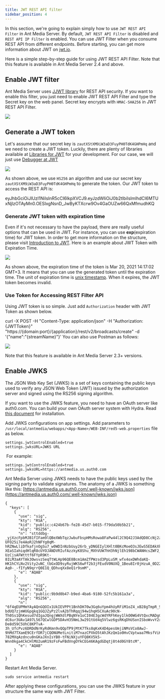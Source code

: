 ```yaml
---
title: JWT REST API filter
sidebar_position: 4
---
```


In this section, we're going to explain simply how to use ```JWT REST API Filter``` in Ant Media Server. By default, ```JWT REST API Filter``` is disabled and ```REST API IP Filter``` is enabled. You can use JWT Filter when you consume REST API from different endpoints. Before starting, you can get more information about JWT on [jwt.io](https://jwt.io/). 

Here is a simple step-by-step guide for using JWT REST API Filter. Note that this feature is available in Ant Media Server 2.4 and above.

## Enable JWT filter

Ant Media Server uses [JJWT library](https://github.com/jwtk/jjwt) for REST API security. If you want to enable this filter, you just need to enable JWT REST API Filter and type the Secret key on the web panel. Secret key encrypts with ```HMAC-SHA256``` in JWT REST API Filter.

![](@site/static/img/jwt-filter-enable.png)

## Generate a JWT token

Let's assume that our secret key is ```zautXStXM9iW3aD3FuyPH0TdK4GHPmHq``` and we need to create a JWT token. Luckily, there are plenty of libraries available at [Libraries for JWT](https://jwt.io/#libraries-io) for your development. For our case, we will just use [Debugger at JWT](https://jwt.io/#debugger-io)

![](@site/static/img/generate_jwt_token.png)

As shown above, we use ```HS256``` an algorithm and use our secret key ```zautXStXM9iW3aD3FuyPH0TdK4GHPmHq``` to generate the token. Our JWT token to access the REST API is:

eyJhbGciOiJIUzI1NiIsInR5cCI6IkpXVCJ9.eyJzdWIiOiJ0b2tlbiIsImlhdCI6MTUxNjIzOTAyMn0.OESIxgNsnD_JwByKTXcrw9Ov4GaOUZw66QxMfmudhKQ
### Generate JWT token with expiration time

Even if it's not necessary to have the payload, there are really useful options that can be used in JWT. For instance, you can use **exp**(expiration time) for JWT token. In order to get more information on the structure, please visit [Introduction to JWT](https://jwt.io/introduction). Here is an example about JWT Token with Expiration Time.

![](@site/static/img/generate-jwt-expire-time.png)

As shown above, the expiration time of the token is Mar 20, 2021 14:17:02 GMT+3. It means that you can use the generated token until the expiration time. The unit of expiration time is [unix timestamp](https://www.unixtimestamp.com/). When it expires, the JWT token becomes invalid.

### Use Token for Accessing REST Filter API

Using JWT token is so simple. Just add ```Authorization``` header with JWT Token as shown below.

curl -X POST -H "Content-Type: application/json" -H "Authorization: {JWTToken}" "https://{domain:port}/{application}/rest/v2/broadcasts/create" -d '{"name":"{streamName}"}'
You can also use Postman as follows:

![](@site/static/img/use_jwt_token_with_postman.png)

Note that this feature is available in Ant Media Server 2.3+ versions.

## Enable JWKS

The JSON Web Key Set (JWKS) is a set of keys containing the public keys used to verify any JSON Web Token (JWT) issued by the authorization server and signed using the RS256 signing algorithm.

If you want to use the JWKS feature, you need to have an OAuth server like auth0.com. You can build your own OAuth server system with Hydra. Read  [this document](https://www.ory.sh/hydra/docs/install) for installation.

Add JWKS configurations on app settings. Add parameters to ```/usr/local/antmedia/webapps/<App-Name>/WEB-INF/red5-web.properties``` file as below.

```
settings.jwtControlEnabled=true
settings.jwksURL=JWKS URL
```
 For example:

```
settings.jwtControlEnabled=true
settings.jwksURL=https://antmedia.us.auth0.com
```
Ant Media Server using JWKS needs to have the public keys used by the signing party to validate signatures. The anatomy of a JWKS is something like this: [https://antmedia.us.auth0.com/.well-known/jwks.json](https://antmedia.us.auth0.com/.well-known/jwks.json)

```
{
  "keys": [
    {
      "use": "sig",
      "kty": "RSA",
      "kid": "public:c424b67b-fe28-45d7-b015-f79da50b5b21",
      "alg": "RS256",
      "n": "sttddbg-_yjXzcFpbMJB1fIFam9lQBeXWbTqzJwbuFbspHMsRowa8FaPw44l2C9Q42J3AdQD8CcNj2z7byCTSC5gaDAY30xvZoi5WDWkSjHblMPBUT2cDtw9bIZ6FocRp46KaKzeoVDv3a0EBg5cdAdrefawfZoruPZCLmyLqXZmBM8RbpYLChb-UFO25i7e4AoRJ2hNFYg0qM-hRZNwLliDfkafjnOgSu7_w0WDInNzbUuy26rb_yDNGEIylXHlt0BKcMoeO3sJEwS5EDAkXkvz_7zQ6lgDQ4OLihC4QDwkp7dV2iQxvd7D-XEaSIahiqdHlqR8cUYOJANDVRIufAzzkyK8Shu_MXhVUW7hH3hNjlEh198bCWANHcsZWF2_V78Rl-UzCjsAFWtttf6FYpR9Kt-8ILM3aAYTAk3OwsvzSeqTtWLHp96QE8Bcm1AmZfPWzsd3PpLuSM_wfx4oxDWhdaKQ-HK1hCYLNv2Vity2uNC_tbGxOD9syRujWKS6wFf2b3jFEudV0NUXQ_1Beu8Ir0jHzuA_0D22wgiaSJ9svfpJ7XyoD6fxyHSyhpMsXIDLmnwOPKmD67MFQ7Bv_9H91KZmr34oeh6PVWEwb4wUAkDaCebo6h0gdMoDfZTq9Gn5S-Aq0-_-fIfyN9qrrQ0E1Q_QDhvqXx8eQ1r9smM",
      "e": "AQAB"
    },
    {
      "use": "sig",
      "kty": "RSA",
      "kid": "public:9b9d0b47-b9ed-4ba6-9180-52fc5b161a3a",
      "alg": "RS256",
      "n": "6f4qEUPMmYAyAQnGQOIx1UkIEVPPt1BnhDH70w3Gq6uYpm4hUyRFiM1oZ4_xB28gTmpR_SJZL31E_yZTLKPwKKsCDyF6YGhFtcyifhsLJc45GW4G4poX8Y34EIYlT63G9vutwNwzistWZZqBm52e-bdUQ7zjmWUGpgkq1GQJZyPz2lvA2bThRqqj94w1hqHSCXuAc90cN-Th0Ss1QhKesud7dIgaJQngjWWXdlPBqNYe1oCI04E3gcWdYRFhKey1lkO0WG4VtQxcMADgCrhFVgicpdYyNVqim7Tf31Is_bcQcbFdmumwxWewT-dC6ur3UAv1A97L567QCwlGDP5DAvH35NmL3w291tUd4q5Vlwz6gsRKqDhUSonISboWvvY2x_ndH1oE2hXYin4WL3SyCyp-De8d59C5UhC8KPTvA-3h_UfcPvz6DRDdNrKyRdKmn9vQQpTP9jMtK7Tks8qKxK4D4pesUmjiNMsVCo8AwJ-9hMd7TXamE9CErfDR7jCQONUMetLnitiM7nazCPXkO5tAhJKzQm1o0HvCVptwaa7MksfViK5YPMcCYc9bD1Uujo-782MXqAzdncu0nGKaJXnIsYB0-tFNiNXjuYFQ8KV5k5-Wnn0kga4CkCHlMU2umR19zFsFwFBdVngOYkCEG46KAgdGDqtj8t4d0GY8tcM",
      "e": "AQAB"
    }
  ]
}
```
Restart Ant Media Server.

```
sudo service antmedia restart
```
After applying these configurations, you can use the JWKS feature in your structure the same way with JWT Filter.
